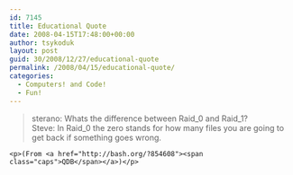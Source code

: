 ```yaml
---
id: 7145
title: Educational Quote
date: 2008-04-15T17:48:00+00:00
author: tsykoduk
layout: post
guid: 30/2008/12/27/educational-quote
permalink: /2008/04/15/educational-quote/
categories:
  - Computers! and Code!
  - Fun!
---
```

<blockquote>sterano: Whats the difference between Raid_0 and Raid_1?<br />
Steve: In Raid_0 the zero stands for how many files you are going to get back if something goes wrong.<br /></blockquote>

	<p>(From <a href="http://bash.org/?854608"><span class="caps">QDB</span></a>)</p>
